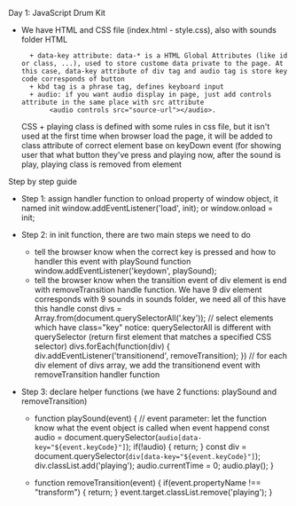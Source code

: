 Day 1: JavaScript Drum Kit

- We have HTML and CSS file (index.html - style.css), also with sounds folder
	HTML

		+ data-key attribute: data-* is a HTML Global Attributes (like id or class, ...), used to store custome data private to the page. At this case, data-key attribute of div tag and audio tag is store key code corresponds of button
		+ kbd tag is a phrase tag, defines keyboard input
		+ audio: if you want audio display in page, just add controls attribute in the same place with src attribute
	         <audio controls src="source-url"></audio>.
	CSS
		+ playing class is defined with some rules in css file, but it isn't used at the first time when browser load the page, it will be added to class attribute of correct element base on keyDown event (for showing user that what button they've press and playing now,  after the sound is play, playing class is removed from element


Step by step guide

- Step 1: assign handler function to onload property of window object, it named init
	window.addEventListener('load', init);
or	window.onload = init;

- Step 2: in init function, there are two main steps we need to do
	+ tell the browser know when the correct key is pressed and how to handler this event  with playSound function
		window.addEventListener('keydown', playSound);
	+ tell the browser know when the transition event of div element is end with removeTransition handle function. 
		We have 9 div element corresponds with 9 sounds in sounds folder, we need all of this have this handle
		const divs = Array.from(document.querySelectorAll('.key')); // select elements which have class="key"
			notice: querySelectorAll is different with querySelector (return first element that matches a specified CSS selector)
		divs.forEach(function(div) {
			div.addEventListener('transitionend', removeTransition);
		}) // for each div element of divs array, we add the transitionend event with removeTransition handler function

- Step 3: declare helper functions (we have 2 functions: playSound and removeTransition)
	+ function playSound(event) { // event parameter: let the function know what the event object is called when event happend
		const audio = document.querySelector(`audio[data-key="${event.keyCode}"]`);
		if(!audio) {
			return;
		}
		const div = document.querySelector(`div[data-key="${event.keyCode}"]`);
		div.classList.add('playing');
		audio.currentTime = 0;
		audio.play();
	}

	+ function removeTransition(event) {
		if(event.propertyName !== "transform") {
			return;
		}
		event.target.classList.remove('playing');
	}
